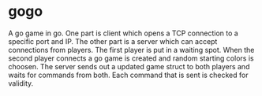 # gogo
 A go game in go. One part is client which opens a TCP connection to a specific port and IP. The other part is a server which can accept connections from players. The first player is put in a waiting spot. When the second player connects a go game is created and random starting colors is choosen. The server sends out a updated game struct to both players and waits for commands from both. Each command that is sent is checked for validity. 
